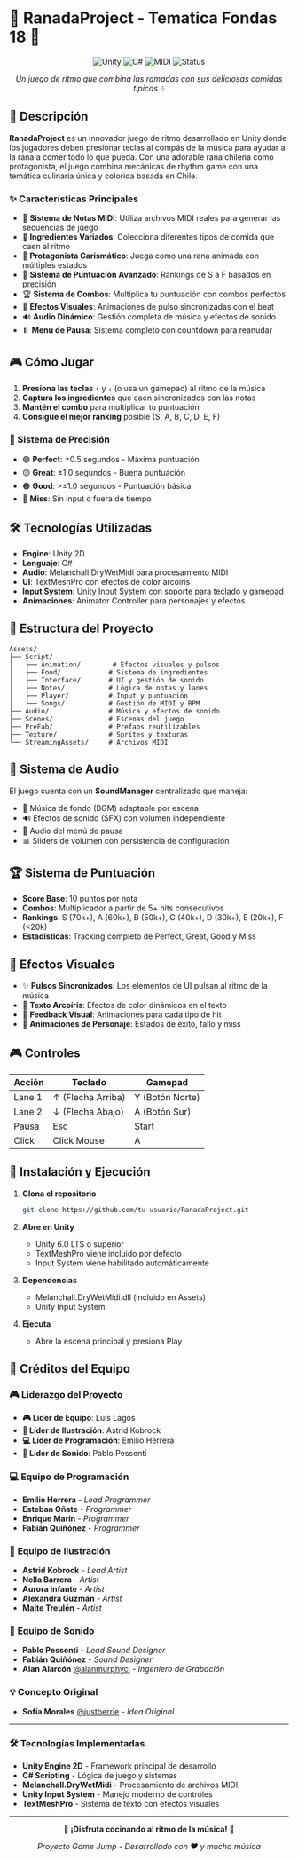 # 🎵 RanadaProject - Tematica Fondas 18 🍳

<div align="center">

![Unity](https://img.shields.io/badge/Unity-2D-FF9500?style=for-the-badge&logo=unity&logoColor=white)
![C#](https://img.shields.io/badge/C%23-239120?style=for-the-badge&logo=c-sharp&logoColor=white)
![MIDI](https://img.shields.io/badge/MIDI-Support-purple?style=for-the-badge&logo=music&logoColor=white)
![Status](https://img.shields.io/badge/Status-Game_Jump_Project-green?style=for-the-badge)

_Un juego de ritmo que combina las ramadas con sus deliciosas comidas tipicas_ 🎶

</div>

## 📖 Descripción

**RanadaProject** es un innovador juego de ritmo desarrollado en Unity donde los jugadores deben presionar teclas al compás de la música para ayudar a la rana a comer todo lo que pueda. Con una adorable rana chilena como protagonista, el juego combina mecánicas de rhythm game con una temática culinaria única y colorida basada en Chile.

### ✨ Características Principales

- 🎹 **Sistema de Notas MIDI**: Utiliza archivos MIDI reales para generar las secuencias de juego
- 🍎 **Ingredientes Variados**: Colecciona diferentes tipos de comida que caen al ritmo
- 🐸 **Protagonista Carismático**: Juega como una rana animada con múltiples estados
- 🎯 **Sistema de Puntuación Avanzado**: Rankings de S a F basados en precisión
- 🏆 **Sistema de Combos**: Multiplica tu puntuación con combos perfectos
- 🎨 **Efectos Visuales**: Animaciones de pulso sincronizadas con el beat
- 🔊 **Audio Dinámico**: Gestión completa de música y efectos de sonido
- ⏸️ **Menú de Pausa**: Sistema completo con countdown para reanudar

## 🎮 Cómo Jugar

1. **Presiona las teclas** `↑` y `↓` (o usa un gamepad) al ritmo de la música
2. **Captura los ingredientes** que caen sincronizados con las notas
3. **Mantén el combo** para multiplicar tu puntuación
4. **Consigue el mejor ranking** posible (S, A, B, C, D, E, F)

### 🎯 Sistema de Precisión

- 🟢 **Perfect**: ±0.5 segundos - Máxima puntuación
- 🟡 **Great**: ±1.0 segundos - Buena puntuación
- 🟠 **Good**: >±1.0 segundos - Puntuación básica
- 🔴 **Miss**: Sin input o fuera de tiempo

## 🛠️ Tecnologías Utilizadas

- **Engine**: Unity 2D
- **Lenguaje**: C#
- **Audio**: Melanchall.DryWetMidi para procesamiento MIDI
- **UI**: TextMeshPro con efectos de color arcoíris
- **Input System**: Unity Input System con soporte para teclado y gamepad
- **Animaciones**: Animator Controller para personajes y efectos

## 📁 Estructura del Proyecto

```
Assets/
├── Script/
│   ├── Animation/        # Efectos visuales y pulsos
│   ├── Food/            # Sistema de ingredientes
│   ├── Interface/       # UI y gestión de sonido
│   ├── Notes/           # Lógica de notas y lanes
│   ├── Player/          # Input y puntuación
│   └── Songs/           # Gestión de MIDI y BPM
├── Audio/               # Música y efectos de sonido
├── Scenes/              # Escenas del juego
├── PreFab/              # Prefabs reutilizables
├── Texture/             # Sprites y texturas
└── StreamingAssets/     # Archivos MIDI
```

## 🎵 Sistema de Audio

El juego cuenta con un **SoundManager** centralizado que maneja:

- 🎼 Música de fondo (BGM) adaptable por escena
- 🔊 Efectos de sonido (SFX) con volumen independiente
- 🎤 Audio del menú de pausa
- 📊 Sliders de volumen con persistencia de configuración

## 🏆 Sistema de Puntuación

- **Score Base**: 10 puntos por nota
- **Combos**: Multiplicador a partir de 5+ hits consecutivos
- **Rankings**: S (70k+), A (60k+), B (50k+), C (40k+), D (30k+), E (20k+), F (<20k)
- **Estadísticas**: Tracking completo de Perfect, Great, Good y Miss

## 🎨 Efectos Visuales

- ✨ **Pulsos Sincronizados**: Los elementos de UI pulsan al ritmo de la música
- 🌈 **Texto Arcoíris**: Efectos de color dinámicos en el texto
- 🎯 **Feedback Visual**: Animaciones para cada tipo de hit
- 🐸 **Animaciones de Personaje**: Estados de éxito, fallo y miss

## 🎮 Controles

| Acción | Teclado           | Gamepad         |
| ------ | ----------------- | --------------- |
| Lane 1 | ↑ (Flecha Arriba) | Y (Botón Norte) |
| Lane 2 | ↓ (Flecha Abajo)  | A (Botón Sur)   |
| Pausa  | Esc               | Start           |
| Click  | Click Mouse       | A               |

## 🚀 Instalación y Ejecución

1. **Clona el repositorio**

   ```bash
   git clone https://github.com/tu-usuario/RanadaProject.git
   ```

2. **Abre en Unity**

   - Unity 6.0 LTS o superior
   - TextMeshPro viene incluido por defecto
   - Input System viene habilitado automáticamente

3. **Dependencias**

   - Melanchall.DryWetMidi.dll (incluido en Assets)
   - Unity Input System

4. **Ejecuta**
   - Abre la escena principal y presiona Play

## 👥 Créditos del Equipo

### 🎮 **Liderazgo del Proyecto**

- **🎮 Líder de Equipo**: Luis Lagos
- **🎨 Líder de Ilustración**: Astrid Kobrock
- **💻 Líder de Programación**: Emilio Herrera
- **🎵 Líder de Sonido**: Pablo Pessenti

### 💻 **Equipo de Programación**

- **Emilio Herrera** - _Lead Programmer_
- **Esteban Oñate** - _Programmer_
- **Enrique Marín** - _Programmer_
- **Fabián Quiñónez** - _Programmer_

### 🎨 **Equipo de Ilustración**

- **Astrid Kobrock** - _Lead Artist_
- **Nella Barrera** - _Artist_
- **Aurora Infante** - _Artist_
- **Alexandra Guzmán** - _Artist_
- **Maite Treulén** - _Artist_

### 🎵 **Equipo de Sonido**

- **Pablo Pessenti** - _Lead Sound Designer_
- **Fabián Quiñónez** - _Sound Designer_
- **Alan Alarcón** [@alanmurphycl](https://github.com/alanmurphycl) - _Ingeniero de Grabación_

### 💡 **Concepto Original**

- **Sofía Morales** [@justberrie](https://github.com/justberrie) - _Idea Original_

---

### 🛠️ **Tecnologías Implementadas**

- **Unity Engine 2D** - Framework principal de desarrollo
- **C# Scripting** - Lógica de juego y sistemas
- **Melanchall.DryWetMidi** - Procesamiento de archivos MIDI
- **Unity Input System** - Manejo moderno de controles
- **TextMeshPro** - Sistema de texto con efectos visuales

---

<div align="center">

**🎵 ¡Disfruta cocinando al ritmo de la música! 🍳**

_Proyecto Game Jump - Desarrollado con ❤️ y mucha música_

</div>
